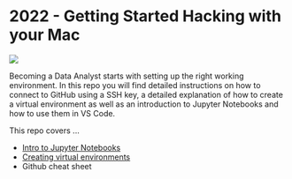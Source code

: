 # 2022 - Getting Started Hacking with your Mac

![](https://imgs.xkcd.com/comics/python_environment.png)

Becoming a Data Analyst starts with setting up the right working environment. In this repo you will find detailed instructions on how to connect to GitHub using a SSH key, a detailed explanation of how to create a virtual environment as well as an introduction to Jupyter Notebooks and how to use them in VS Code.

This repo covers ...
* [Intro to Jupyter Notebooks](3_Intro_to_Notebooks.ipynb)
* [Creating virtual environments](2_Virtual_environments_Anaconda_Miniconda.md)
* Github cheat sheet

